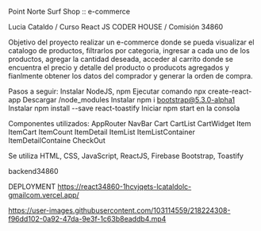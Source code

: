 Point Norte Surf Shop :: e-commerce

Lucia Cataldo / Curso React JS CODER HOUSE / Comisión 34860

Objetivo del proyecto realizar un e-commerce donde se pueda visualizar el catalogo de productos, filtrarlos por categoria, ingresar a cada uno de los productos, agregar la cantidad deseada, acceder al carrito donde se encuentra el precio y detalle del producto o producots agregados y fianlmente obtener los datos del comprador y generar la orden de compra.

Pasos a seguir:
Instalar NodeJS, npm
Ejecutar comando npx create-react-app
Descargar /node_modules
Instalar npm i bootstrap@5.3.0-alpha1
Instalar npm install --save react-toastify
Iniciar npm start en la consola

Componentes utilizados:
AppRouter
NavBar
Cart
CartList
CartWidget
Item
ItemCart
ItemCount
ItemDetail
ItemList
ItemListContainer
ItemDetailContaine
CheckOut

Se utiliza HTML, CSS, JavaScript, ReactJS, Firebase
Bootstrap, Toastify

backend34860

DEPLOYMENT https://react34860-1hcvjqets-lcataldolc-gmailcom.vercel.app/


https://user-images.githubusercontent.com/103114559/218224308-f96dd102-0a92-47da-9e3f-1c63b8eaddb4.mp4



